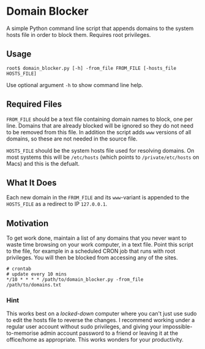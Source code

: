 # Domain Blocker

A simple Python command line script that appends domains to the system hosts file in order to block them. Requires root privileges.

## Usage

```
root$ domain_blocker.py [-h] -from_file FROM_FILE [-hosts_file HOSTS_FILE]
```

Use optional argument `-h` to show command line help.

## Required Files

`FROM_FILE` should be a text file containing domain names to block, one per line. Domains that are already blocked will be ignored so they do not need to be removed from this file. In addition the script adds `www` versions of all domains, so these are not needed in the source file.

`HOSTS_FILE` should be the system hosts file used for resolving domains. On most systems this will be `/etc/hosts` (which points to `/private/etc/hosts` on Macs) and this is the defualt.

## What It Does

Each new domain in the `FROM_FILE` and its `www`-variant is appended to the `HOSTS_FILE` as a redirect to IP `127.0.0.1`.

## Motivation

To get work done, maintain a list of any domains that you never want to waste time browsing on your work computer, in a text file. Point this script to the file, for example in a scheduled CRON job that runs with root privileges. You will then be blocked from accessing any of the sites.

```
# crontab
# update every 10 mins
*/10 * * * * /path/to/domain_blocker.py -from_file /path/to/domains.txt
```

### Hint

This works best on a *locked-down* computer where you can't just use sudo to edit the hosts file to reverse the changes. I recommend working under a regular user account without sudo privileges, and giving your impossible-to-memorise admin account password to a friend or leaving it at the office/home as appropriate. This works wonders for your productivity.
